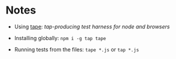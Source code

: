 # Notes

- Using [tape](https://github.com/substack/tape): _tap-producing test harness for node and browsers_

- Installing globally: `npm i -g tap tape`

- Running tests from the files: `tape *.js` or `tap *.js`
